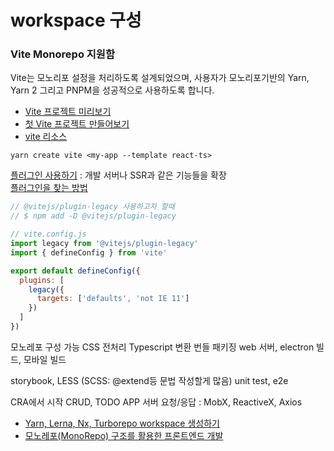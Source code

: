 # workspace 구성


### Vite Monorepo 지원함
Vite는 모노리포 설정을 처리하도록 설계되었으며, 사용자가 모노리포기반의 Yarn, Yarn 2 그리고 PNPM을 성공적으로 사용하도록 합니다.  

* [Vite 프로젝트 미리보기](https://vite.new/react-ts)
* [첫 Vite 프로젝트 만들어보기](https://vitejs-kr.github.io/guide/#scaffolding-your-first-vite-project)
* [vite 리소스](https://github.com/vitejs/awesome-vite)

```
yarn create vite <my-app --template react-ts>
```

[플러그인 사용하기](https://vitejs-kr.github.io/guide/using-plugins.html) : 개발 서버나 SSR과 같은 기능들을 확장  
[플러그인을 찾는 방법](https://vitejs-kr.github.io/guide/using-plugins.html#finding-plugins)  
```js
// @vitejs/plugin-legacy 사용하고자 할때
// $ npm add -D @vitejs/plugin-legacy

// vite.config.js
import legacy from '@vitejs/plugin-legacy'
import { defineConfig } from 'vite'

export default defineConfig({
  plugins: [
    legacy({
      targets: ['defaults', 'not IE 11']
    })
  ]
})
```





모노레포 구성 가능
CSS 전처리
Typescript 변환
번들 패키징
web 서버, electron 빌드, 모바일 빌드

storybook,
LESS (SCSS: @extend등 문법 작성할게 많음)
unit test, e2e

CRA에서 시작
CRUD, TODO APP
서버 요청/응답 : MobX, ReactiveX, Axios







- [Yarn, Lerna, Nx, Turborepo workspace 생성하기](https://d2.naver.com/helloworld/7553804#ch3)
- [모노레포(MonoRepo) 구조를 활용한 프론트엔드 개발](https://kmoon.tistory.com/36?category=705949)






